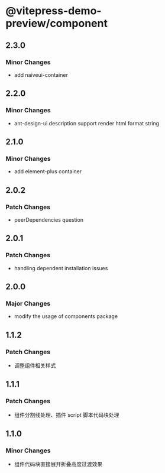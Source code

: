 # @vitepress-demo-preview/component

## 2.3.0

### Minor Changes

- add naiveui-container

## 2.2.0

### Minor Changes

- ant-design-ui description support render html format string

## 2.1.0

### Minor Changes

- add element-plus container

## 2.0.2

### Patch Changes

- peerDependencies question

## 2.0.1

### Patch Changes

- handling dependent installation issues

## 2.0.0

### Major Changes

- modify the usage of components package

## 1.1.2

### Patch Changes

- 调整组件相关样式

## 1.1.1

### Patch Changes

- 组件分割线处理、插件 script 脚本代码块处理

## 1.1.0

### Minor Changes

- 组件代码块直接展开折叠高度过渡效果
